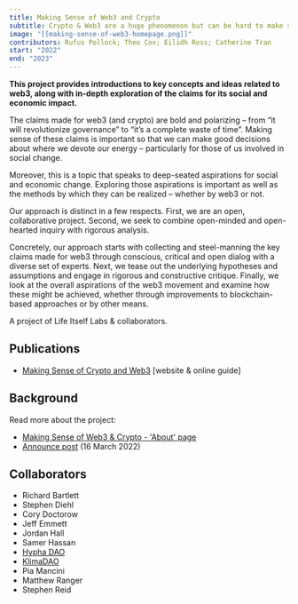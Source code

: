 ```yaml
---
title: Making Sense of Web3 and Crypto
subtitle: Crypto & Web3 are a huge phenomenon but can be hard to make sense of. We help with introductions to key concepts and in-depth evaluations of the claims for its social and economic impact.
image: "[[making-sense-of-web3-homepage.png]]"
contributors: Rufus Pollock; Theo Cox; Eilidh Ross; Catherine Tran
start: "2022"
end: "2023"
---
```


**This project provides introductions to key concepts and ideas related to web3, along with in-depth exploration of the claims for its social and economic impact.**

The claims made for web3 (and crypto) are bold and polarizing – from “it will revolutionize governance” to “it’s a complete waste of time”. Making sense of these claims is important so that we can make good decisions about where we devote our energy – particularly for those of us involved in social change.

Moreover, this is a topic that speaks to deep-seated aspirations for social and economic change. Exploring those aspirations is important as well as the methods by which they can be realized – whether by web3 or not.

Our approach is distinct in a few respects. First, we are an open, collaborative project. Second, we seek to combine open-minded and open-hearted inquiry with rigorous analysis.

Concretely, our approach starts with collecting and steel-manning the key claims made for web3 through conscious, critical and open dialog with a diverse set of experts. Next, we tease out the underlying hypotheses and assumptions and engage in rigorous and constructive critique. Finally, we look at the overall aspirations of the web3 movement and examine how these might be achieved, whether through improvements to blockchain-based approaches or by other means.

A project of Life Itself Labs & collaborators.

## Publications

- [Making Sense of Crypto and Web3](https://web3.lifeitself.org/) [website & online guide]

## Background

Read more about the project: 
- [Making Sense of Web3 & Crypto - 'About' page](https://web3.lifeitself.org/about)
- [Announce post](https://lifeitself.org/blog/2022/03/16/making-sense-of-crypto-and-web3-launch) (16 March 2022)

## Collaborators

- Richard Bartlett
- Stephen Diehl
- Cory Doctorow
- Jeff Emmett
- Jordan Hall
- Samer Hassan
- [Hypha DAO](https://hypha.earth/)
- [KlimaDAO](https://www.klimadao.finance/) 
- Pia Mancini
- Matthew Ranger
- Stephen Reid